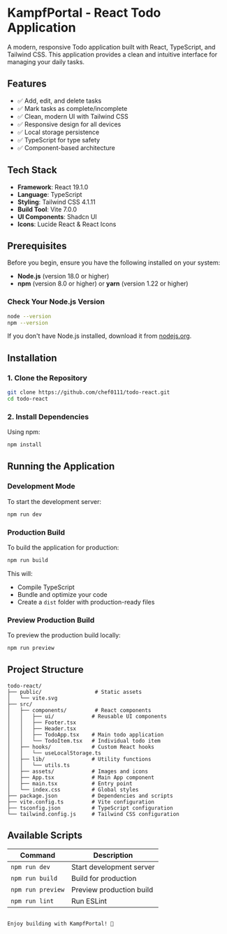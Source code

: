# KampfPortal - React Todo Application

A modern, responsive Todo application built with React, TypeScript, and Tailwind CSS. This application provides a clean and intuitive interface for managing your daily tasks.

## Features

- ✅ Add, edit, and delete tasks
- ✅ Mark tasks as complete/incomplete
- ✅ Clean, modern UI with Tailwind CSS
- ✅ Responsive design for all devices
- ✅ Local storage persistence
- ✅ TypeScript for type safety
- ✅ Component-based architecture

## Tech Stack

- **Framework**: React 19.1.0
- **Language**: TypeScript
- **Styling**: Tailwind CSS 4.1.11
- **Build Tool**: Vite 7.0.0
- **UI Components**: Shadcn UI
- **Icons**: Lucide React & React Icons

## Prerequisites

Before you begin, ensure you have the following installed on your system:

- **Node.js** (version 18.0 or higher)
- **npm** (version 8.0 or higher) or **yarn** (version 1.22 or higher)

### Check Your Node.js Version

```bash
node --version
npm --version
```

If you don't have Node.js installed, download it from [nodejs.org](https://nodejs.org/).

## Installation

### 1. Clone the Repository

```bash
git clone https://github.com/chef0111/todo-react.git
cd todo-react
```

### 2. Install Dependencies

Using npm:
```bash
npm install
```

## Running the Application

### Development Mode

To start the development server:

```bash
npm run dev
```

### Production Build

To build the application for production:

```bash
npm run build
```

This will:
- Compile TypeScript
- Bundle and optimize your code
- Create a `dist` folder with production-ready files

### Preview Production Build

To preview the production build locally:

```bash
npm run preview
```

## Project Structure

```
todo-react/
├── public/                 # Static assets
│   └── vite.svg
├── src/
│   ├── components/         # React components
│   │   ├── ui/            # Reusable UI components
│   │   ├── Footer.tsx
│   │   ├── Header.tsx
│   │   ├── TodoApp.tsx    # Main todo application
│   │   └── TodoItem.tsx   # Individual todo item
│   ├── hooks/             # Custom React hooks
│   │   └── useLocalStorage.ts
│   ├── lib/               # Utility functions
│   │   └── utils.ts
│   ├── assets/            # Images and icons
│   ├── App.tsx            # Main App component
│   ├── main.tsx           # Entry point
│   └── index.css          # Global styles
├── package.json           # Dependencies and scripts
├── vite.config.ts         # Vite configuration
├── tsconfig.json          # TypeScript configuration
└── tailwind.config.js     # Tailwind CSS configuration
```

## Available Scripts

| Command | Description |
|---------|-------------|
| `npm run dev` | Start development server |
| `npm run build` | Build for production |
| `npm run preview` | Preview production build |
| `npm run lint` | Run ESLint |
```

Enjoy building with KampfPortal! 🚀